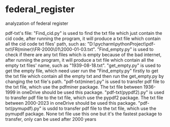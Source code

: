 # federal_register
analyzation of  federal register

pdf-txt's file:
"Find_cid.py" is used to find the txt file which just contain the cid code, after running the program, it will produce a txt file which contain all the cid code txt files' path, such as: "D:\pycharm\pythonProject\pdf-txt\FR(miner)\FR-2000\01\2000-01-03.txt".
"Find_empty.py" is used to check if there are any txt files which is empty because of the bad internet, after running the program, it will produce a txt file which contain all the empty txt files' name, such as "1939-08-18.txt".
"get_empty.py" is used to get the empty file, which need user run the "Find_empty.py" firstly to get the txt file which contain all the empty txt and then run the get_empty.py by changing the txt file's path.
"pdf-txt(miner).py" is used to transfer pdf file to the txt file, which use the pdfminer package. The txt file between 1936-1999 in oneDrive should be used this package.
"pdf-txt(pypdf2).py" is used to transfer pdf file to the txt file, which use the pypdf2 package. The txt file between 2000-2023 in oneDrive should be used this package.
"pdf-txt(pymupdf).py" is usdd to transfer pdf file to the txt file, which use the pymupdf package. None txt file use this one but it's the fastest package to transfer, only can be used after 2000 years
